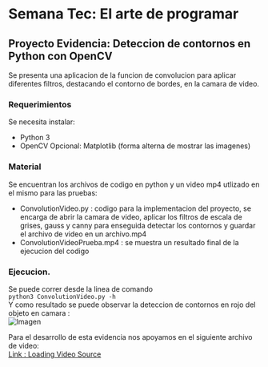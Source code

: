 # Semana Tec: El arte de programar
## Proyecto Evidencia: Deteccion de contornos en Python con OpenCV
Se presenta una aplicacion de la funcion de convolucion para aplicar diferentes filtros, destacando el contorno de bordes, en la camara de video. 

### Requerimientos 
Se necesita instalar:
- Python 3
- OpenCV
Opcional: Matplotlib (forma alterna de mostrar las imagenes)

### Material 
Se encuentran los archivos de codigo en python y un video mp4 utlizado en el mismo para las pruebas:
- ConvolutionVideo.py : codigo para la implementacion del proyecto, se encarga de abrir la camara de video, aplicar los filtros de escala de grises, gauss y canny para enseguida detectar los contornos y guardar el archivo de video en un archivo.mp4
- ConvolutionVideoPrueba.mp4 : se muestra un resultado final de la ejecucion del codigo

### Ejecucion. 
Se puede correr desde la linea de comando  
`python3 ConvolutionVideo.py -h`  
Y como resultado se puede observar la deteccion de contornos en rojo del objeto en camara :  
![Imagen](https://programarfacil.com/wp-content/uploads/2017/04/contornos-opencv.jpg)

Para el desarrollo de esta evidencia nos apoyamos en el siguiente archivo de video:  
[Link : Loading Video Source](https://www.youtube.com/watch?v=Jvf5y21ZqtQ&t=333s)
